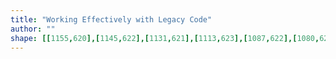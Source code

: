 ```yaml
---
title: "Working Effectively with Legacy Code"
author: ""
shape: [[1155,620],[1145,622],[1131,621],[1113,623],[1087,622],[1080,624],[1076,628],[1075,653],[1077,685],[1079,693],[1076,722],[1076,759],[1082,871],[1085,899],[1085,933],[1092,1087],[1093,1142],[1098,1228],[1100,1343],[1106,1474],[1110,1638],[1113,1683],[1113,1720],[1118,1773],[1118,1813],[1123,1825],[1128,1827],[1171,1827],[1175,1829],[1181,1829],[1184,1827],[1218,1828],[1227,1826],[1241,1826],[1250,1817],[1248,1807],[1250,1775],[1246,1693],[1243,1676],[1241,1649],[1238,1631],[1233,1614],[1233,1597],[1229,1579],[1230,1544],[1229,1506],[1227,1498],[1228,1464],[1225,1396],[1226,1383],[1224,1357],[1225,1339],[1223,1314],[1223,1173],[1221,1151],[1222,1136],[1220,1109],[1221,1089],[1219,1072],[1219,1033],[1217,1025],[1217,916],[1215,905],[1215,866],[1213,858],[1213,790],[1211,782],[1211,734],[1213,728],[1213,704],[1207,694],[1210,689],[1212,680],[1213,662],[1211,655],[1211,647],[1213,634],[1210,626],[1200,621],[1161,620]]
---
```

